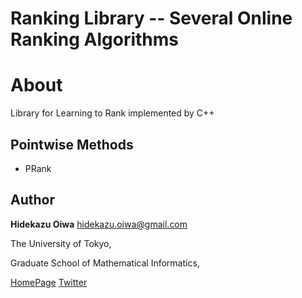 Ranking Library -- Several Online Ranking Algorithms
============================================================

About
=====

Library for Learning to Rank implemented by C++


Pointwise Methods
----------

* PRank

Author
------

**Hidekazu Oiwa** <hidekazu.oiwa@gmail.com>

The University of Tokyo,

Graduate School of Mathematical Informatics,

[HomePage](http://www.r.dl.itc.u-tokyo.ac.jp/~oiwa)
[Twitter](https://twitter.com/#!/kisa12012)